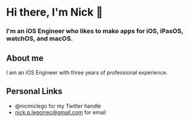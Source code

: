 # Hi there, I'm Nick 👋

### I'm an iOS Engineer who likes to make apps for iOS, iPasOS, watchOS, and macOS.

## About me
I am an iOS Engineer with three years of professional experience.

## Personal Links
- @nicmiclego for my Twitter handle
- nick.p.legorrec@gmail.com for email

<!--
**niclego/niclego** is a ✨ _special_ ✨ repository because its `README.md` (this file) appears on your GitHub profile.

Here are some ideas to get you started:

- 🔭 I’m currently working on ...
- 🌱 I’m currently learning ...
- 👯 I’m looking to collaborate on ...
- 🤔 I’m looking for help with ...
- 💬 Ask me about ...
- 📫 How to reach me: ...
- 😄 Pronouns: ...
- ⚡ Fun fact: ...
-->
